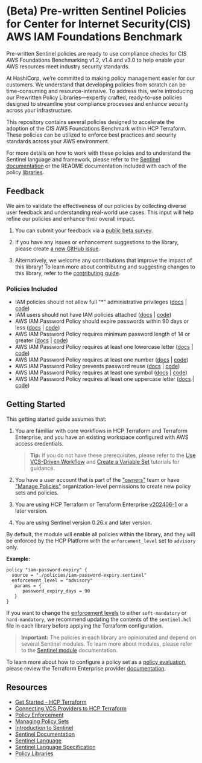 # (Beta) Pre-written Sentinel Policies for Center for Internet Security(CIS) AWS IAM Foundations Benchmark

Pre-written Sentinel policies are ready to use compliance checks for CIS AWS Foundations Benchmarking v1.2, v1.4 and v3.0 to help enable your AWS resources meet industry security standards.

At HashiCorp, we’re committed to making policy management easier for our customers. We understand that developing policies from scratch can be time-consuming and resource-intensive. To address this, we’re introducing our Prewritten Policy Libraries—expertly crafted, ready-to-use policies designed to streamline your compliance processes and enhance security across your infrastructure.

This repository contains several policies designed to accelerate the adoption of the CIS AWS Foundations Benchmark within HCP Terraform. These policies can be utilized to enforce best practices and security standards across your AWS environment.

For more details on how to work with these policies and to understand the Sentinel language and framework, please refer to the [Sentinel documentation](https://developer.hashicorp.com/sentinel/) or the README documentation included with each of the policy [libraries](https://github.com/hashicorp/policy-library-cis-aws-iam-terraform/blob/main/docs/policies).

## Feedback

We aim to validate the effectiveness of our policies by collecting diverse user feedback and understanding real-world use cases. This input will help refine our policies and enhance their overall impact. 

1. You can submit your feedback via a [public beta survey](https://docs.google.com/forms/d/e/1FAIpQLScswwLMaVaRuYRGJzDjNiycwM4BUa_gAIsAE_zOPdgyFeLXCA/viewform).

2. If you have any issues or enhancement suggestions to the library, please create [a new GitHub issue](https://github.com/hashicorp/policy-library-cis-aws-iam-terraform/issues/new).

3. Alternatively, we welcome any contributions that improve the impact of this library! To learn more about contributing and suggesting changes to this library, refer to the [contributing guide](https://github.com/hashicorp/policy-library-cis-aws-iam-terraform/blob/main/CONTRIBUTING.md).

### Policies Included

- IAM policies should not allow full "*" administrative privileges ([docs](https://github.com/hashicorp/policy-library-cis-aws-iam-terraform/blob/main/docs/policies/iam-no-admin-privileges-allowed-by-policies.md) | [code](https://github.com/hashicorp/policy-library-cis-aws-iam-terraform/blob/main/policies/iam-no-admin-privileges-allowed-by-policies.sentinel))
- IAM users should not have IAM policies attached ([docs](https://github.com/hashicorp/policy-library-cis-aws-iam-terraform/blob/main/docs/policies/iam-no-policies-attached-to-users.md) | [code](https://github.com/hashicorp/policy-library-cis-aws-iam-terraform/blob/main/policies/iam-no-policies-attached-to-users.sentinel))
- AWS IAM Password Policy should expire passwords within 90 days or less ([docs](https://github.com/hashicorp/policy-library-cis-aws-iam-terraform/blob/main/docs/policies/iam-password-expiry.md) | [code](https://github.com/hashicorp/policy-library-cis-aws-iam-terraform/blob/main/policies/iam-password-expiry.sentinel))
- AWS IAM Password Policy requires minimum password length of 14 or greater ([docs](https://github.com/hashicorp/policy-library-cis-aws-iam-terraform/blob/main/docs/policies/iam-password-length.md) | [code](https://github.com/hashicorp/policy-library-cis-aws-iam-terraform/blob/main/policies/iam-password-length.sentinel))
- AWS IAM Password Policy requires at least one lowercase letter ([docs](https://github.com/hashicorp/policy-library-cis-aws-iam-terraform/blob/main/docs/policies/iam-password-lowercase.md) | [code](https://github.com/hashicorp/policy-library-cis-aws-iam-terraform/blob/main/policies/iam-password-lowercase.sentinel))
- AWS IAM Password Policy requires at least one number ([docs](https://github.com/hashicorp/policy-library-cis-aws-iam-terraform/blob/main/docs/policies/iam-password-numbers.md) | [code](https://github.com/hashicorp/policy-library-cis-aws-iam-terraform/blob/main/policies/iam-password-numbers.sentinel))
- AWS IAM Password Policy prevents password reuse ([docs](https://github.com/hashicorp/policy-library-cis-aws-iam-terraform/blob/main/docs/policies/iam-password-reuse.md) | [code](https://github.com/hashicorp/policy-library-cis-aws-iam-terraform/blob/main/policies/iam-password-reuse.sentinel))
- AWS IAM Password Policy requires at least one symbol ([docs](https://github.com/hashicorp/policy-library-cis-aws-iam-terraform/blob/main/docs/policies/iam-password-symbols.md) | [code](https://github.com/hashicorp/policy-library-cis-aws-iam-terraform/blob/main/policies/iam-password-symbols.sentinel))
- AWS IAM Password Policy requires at least one uppercase letter ([docs](https://github.com/hashicorp/policy-library-cis-aws-iam-terraform/blob/main/docs/policies/iam-password-uppercase.md) | [code](https://github.com/hashicorp/policy-library-cis-aws-iam-terraform/blob/main/policies/iam-password-uppercase.sentinel))

## Getting Started

This getting started guide assumes that:

1. You are familiar with core workflows in HCP Terraform and Terraform Enterprise, and you have an existing workspace configured with AWS access credentials.

   > **Tip:** If you do not have these prerequisites, please refer to the [Use VCS-Driven Workflow](https://developer.hashicorp.com/terraform/tutorials/cloud-get-started/cloud-vcs-change) and [Create a Variable Set](https://developer.hashicorp.com/terraform/tutorials/cloud-get-started/cloud-create-variable-set) tutorials for guidance.

2. You have a user account that is part of the ["owners"](https://developer.hashicorp.com/terraform/cloud-docs/users-teams-organizations/permissions#organization-owners) team or have ["Manage Policies"](https://developer.hashicorp.com/terraform/cloud-docs/users-teams-organizations/permissions#manage-policies) organization-level permissions to create new policy sets and policies.

3. You are using HCP Terraform or Terraform Enterprise [v202406-1](https://developer.hashicorp.com/terraform/enterprise/releases/2024/v202406-1) or a later version.

4. You are using Sentinel version 0.26.x and later version.

By default, the module will enable all policies within the library, and they will be enforced by the HCP Platform with the `enforcement_level` set to `advisory` only.

**Example:**
```
policy "iam-password-expiry" {
  source = "./policies/iam-password-expiry.sentinel"
  enforcement_level = "advisory"
   params = {
      password_expiry_days = 90
   }
}
```

If you want to change the [enforcement levels](https://developer.hashicorp.com/sentinel/docs/concepts/enforcement-levels) to either `soft-mandatory` or `hard-mandatory`, we recommend updating the contents of the `sentinel.hcl` file in each library before applying the Terraform configuration.

> **Important:**
The policies in each library are opinionated and depend on several Sentinel modules. To learn more about modules, please refer to the [Sentinel module](https://developer.hashicorp.com/sentinel/docs/extending/modules) documentation.
>
To learn more about how to configure a policy set as a [policy evaluation](https://developer.hashicorp.com/terraform/cloud-docs/policy-enforcement/manage-policy-sets#policy-evaluations), please review the Terraform Enterprise provider [documentation](https://registry.terraform.io/providers/hashicorp/tfe/latest/docs/resources/policy_set#agent_enabled).

## Resources

- [Get Started - HCP Terraform](https://developer.hashicorp.com/terraform/tutorials/cloud-get-started)
- [Connecting VCS Providers to HCP Terraform](https://developer.hashicorp.com/terraform/cloud-docs/vcs)
- [Policy Enforcement](https://developer.hashicorp.com/terraform/cloud-docs/policy-enforcement)
- [Managing Policy Sets](https://developer.hashicorp.com/terraform/cloud-docs/policy-enforcement/manage-policy-sets)
- [Introduction to Sentinel](https://developer.hashicorp.com/sentinel/intro/what)
- [Sentinel Documentation](https://developer.hashicorp.com/sentinel/docs)
- [Sentinel Language](https://developer.hashicorp.com/sentinel/docs/language/)
- [Sentinel Language Specification](https://developer.hashicorp.com/sentinel/docs/language/spec)
- [Policy Libraries](https://registry.terraform.io/browse/policies)
